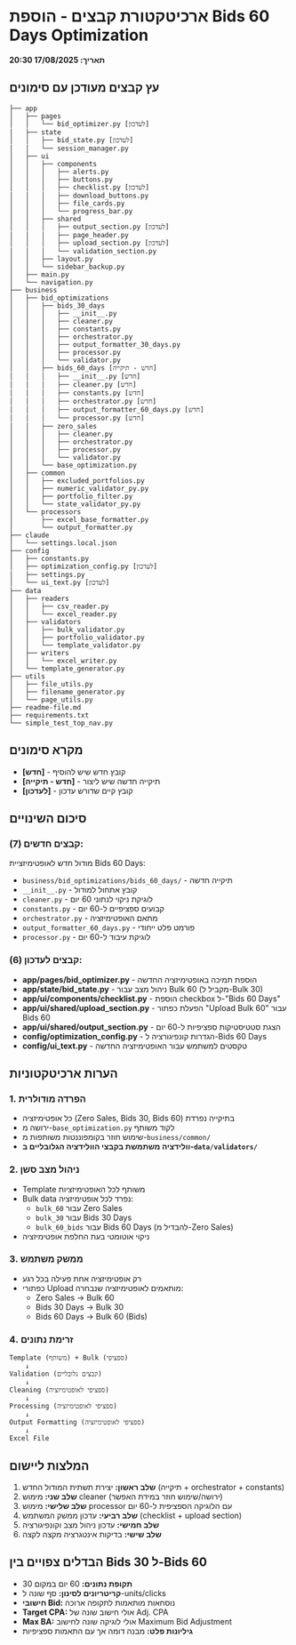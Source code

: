 # ארכיטקטורת קבצים - הוספת Bids 60 Days Optimization
**תאריך: 17/08/2025 20:30**

## עץ קבצים מעודכן עם סימונים

```
├── app
│   ├── pages
│   │   └── bid_optimizer.py [לעדכון]
│   ├── state
│   │   ├── bid_state.py [לעדכון]
│   │   └── session_manager.py
│   ├── ui
│   │   ├── components
│   │   │   ├── alerts.py
│   │   │   ├── buttons.py
│   │   │   ├── checklist.py [לעדכון]
│   │   │   ├── download_buttons.py
│   │   │   ├── file_cards.py
│   │   │   └── progress_bar.py
│   │   ├── shared
│   │   │   ├── output_section.py [לעדכון]
│   │   │   ├── page_header.py
│   │   │   ├── upload_section.py [לעדכון]
│   │   │   └── validation_section.py
│   │   ├── layout.py
│   │   └── sidebar_backup.py
│   ├── main.py
│   └── navigation.py
├── business
│   ├── bid_optimizations
│   │   ├── bids_30_days
│   │   │   ├── __init__.py
│   │   │   ├── cleaner.py
│   │   │   ├── constants.py
│   │   │   ├── orchestrator.py
│   │   │   ├── output_formatter_30_days.py
│   │   │   ├── processor.py
│   │   │   └── validator.py
│   │   ├── bids_60_days [חדש - תיקייה]
│   │   │   ├── __init__.py [חדש]
│   │   │   ├── cleaner.py [חדש]
│   │   │   ├── constants.py [חדש]
│   │   │   ├── orchestrator.py [חדש]
│   │   │   ├── output_formatter_60_days.py [חדש]
│   │   │   └── processor.py [חדש]
│   │   ├── zero_sales
│   │   │   ├── cleaner.py
│   │   │   ├── orchestrator.py
│   │   │   ├── processor.py
│   │   │   └── validator.py
│   │   └── base_optimization.py
│   ├── common
│   │   ├── excluded_portfolios.py
│   │   ├── numeric_validator_py.py
│   │   ├── portfolio_filter.py
│   │   └── state_validator_py.py
│   └── processors
│       ├── excel_base_formatter.py
│       └── output_formatter.py
├── claude
│   └── settings.local.json
├── config
│   ├── constants.py
│   ├── optimization_config.py [לעדכון]
│   ├── settings.py
│   └── ui_text.py [לעדכון]
├── data
│   ├── readers
│   │   ├── csv_reader.py
│   │   └── excel_reader.py
│   ├── validators
│   │   ├── bulk_validator.py
│   │   ├── portfolio_validator.py
│   │   └── template_validator.py
│   ├── writers
│   │   └── excel_writer.py
│   └── template_generator.py
├── utils
│   ├── file_utils.py
│   ├── filename_generator.py
│   └── page_utils.py
├── readme-file.md
├── requirements.txt
└── simple_test_top_nav.py
```

## מקרא סימונים

- **[חדש]** - קובץ חדש שיש להוסיף
- **[חדש - תיקייה]** - תיקייה חדשה שיש ליצור
- **[לעדכון]** - קובץ קיים שדורש עדכון

## סיכום השינויים

### קבצים חדשים (7):
מודול חדש לאופטימיזציית Bids 60 Days:
- `business/bid_optimizations/bids_60_days/` - תיקייה חדשה
- `__init__.py` - קובץ אתחול למודול
- `cleaner.py` - לוגיקת ניקוי לנתוני 60 יום
- `constants.py` - קבועים ספציפיים ל-60 יום
- `orchestrator.py` - מתאם האופטימיזציה
- `output_formatter_60_days.py` - פורמט פלט ייחודי
- `processor.py` - לוגיקת עיבוד ל-60 יום

### קבצים לעדכון (6):
- **app/pages/bid_optimizer.py** - הוספת תמיכה באופטימיזציה החדשה
- **app/state/bid_state.py** - ניהול מצב עבור Bulk 60 (מקביל ל-Bulk 30)
- **app/ui/components/checklist.py** - הוספת checkbox ל-"Bids 60 Days"
- **app/ui/shared/upload_section.py** - הפעלת כפתור "Upload Bulk 60" עבור Bids 60
- **app/ui/shared/output_section.py** - הצגת סטטיסטיקות ספציפיות ל-60 יום
- **config/optimization_config.py** - הגדרות קונפיגורציה ל-Bids 60 Days
- **config/ui_text.py** - טקסטים למשתמש עבור האופטימיזציה החדשה

## הערות ארכיטקטוניות

### 1. הפרדה מודולרית
- כל אופטימיזציה (Zero Sales, Bids 30, Bids 60) בתיקייה נפרדת
- ירושה מ-`base_optimization.py` לקוד משותף
- שימוש חוזר בקומפוננטות משותפות מ-`business/common/`
- **וולידציה משתמשת בקבצי הוולידציה הגלובליים ב-`data/validators/`**

### 2. ניהול מצב סשן
- Template משותף לכל האופטימיזציות
- Bulk data נפרד לכל אופטימיזציה:
  - `bulk_60` עבור Zero Sales
  - `bulk_30` עבור Bids 30 Days  
  - `bulk_60_bids` עבור Bids 60 Days (להבדיל מ-Zero Sales)
- ניקוי אוטומטי בעת החלפת אופטימיזציה

### 3. ממשק משתמש
- רק אופטימיזציה אחת פעילה בכל רגע
- כפתורי Upload מותאמים לאופטימיזציה שנבחרה:
  - Zero Sales → Bulk 60
  - Bids 30 Days → Bulk 30
  - Bids 60 Days → Bulk 60 (Bids)

### 4. זרימת נתונים
```
Template (משותף) + Bulk (ספציפי) 
    ↓
Validation (קבצים גלובליים)
    ↓
Cleaning (ספציפי לאופטימיזציה)
    ↓
Processing (ספציפי לאופטימיזציה)
    ↓
Output Formatting (ספציפי לאופטימיזציה)
    ↓
Excel File
```

## המלצות ליישום

1. **שלב ראשון:** יצירת תשתית המודול החדש (תיקייה + orchestrator + constants)
2. **שלב שני:** מימוש cleaner (ירושה/שימוש חוזר במידת האפשר)
3. **שלב שלישי:** מימוש processor עם הלוגיקה הספציפית ל-60 יום
4. **שלב רביעי:** עדכון ממשק המשתמש (checklist + upload section)
5. **שלב חמישי:** עדכון ניהול מצב וקונפיגורציה
6. **שלב שישי:** בדיקות אינטגרציה מקצה לקצה

## הבדלים צפויים בין Bids 30 ל-Bids 60

- **תקופת נתונים:** 60 יום במקום 30
- **קריטריונים לסינון:** סף שונה ל-units/clicks
- **חישובי Bid:** נוסחאות מותאמות לתקופה ארוכה
- **Target CPA:** אולי חישוב שונה של Adj. CPA
- **Max BA:** אולי לוגיקה שונה לחישוב Maximum Bid Adjustment
- **גיליונות פלט:** מבנה דומה אך עם התאמות ספציפיות